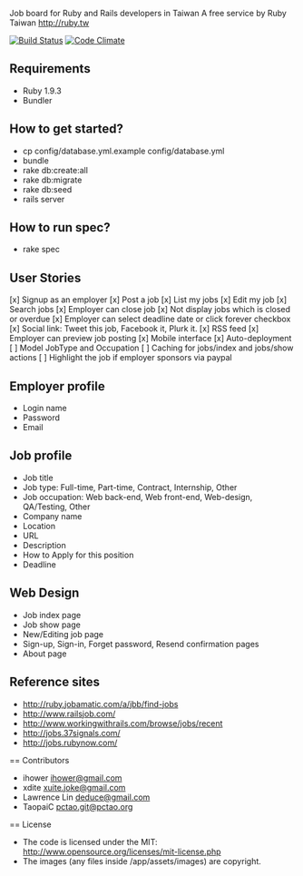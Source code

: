 Job board for Ruby and Rails developers in Taiwan
A free service by Ruby Taiwan http://ruby.tw

[![Build Status](https://travis-ci.org/rubytaiwan/jobs.ruby.tw.png?branch=master)](https://travis-ci.org/rubytaiwan/jobs.ruby.tw) [![Code Climate](https://codeclimate.com/github/rubytaiwan/jobs.ruby.tw.png)](https://codeclimate.com/github/rubytaiwan/jobs.ruby.tw)

## Requirements

* Ruby 1.9.3
* Bundler

## How to get started?

* cp config/database.yml.example config/database.yml
* bundle
* rake db:create:all
* rake db:migrate
* rake db:seed
* rails server

## How to run spec?

* rake spec

## User Stories

[x] Signup as an employer
[x] Post a job
[x] List my jobs
[x] Edit my job
[x] Search jobs
[x] Employer can close job
[x] Not display jobs which is closed or overdue
[x] Employer can select deadline date or click forever checkbox
[x] Social link: Tweet this job, Facebook it, Plurk it.
[x] RSS feed
[x] Employer can preview job posting
[x] Mobile interface
[x] Auto-deployment
[ ] Model JobType and Occupation
[ ] Caching for jobs/index and jobs/show actions
[ ] Highlight the job if employer sponsors via paypal

## Employer profile

* Login name
* Password
* Email

## Job profile

* Job title
* Job type: Full-time, Part-time, Contract, Internship, Other
* Job occupation: Web back-end, Web front-end, Web-design, QA/Testing, Other
* Company name
* Location
* URL
* Description
* How to Apply for this position
* Deadline

## Web Design

* Job index page
* Job show page
* New/Editing job page
* Sign-up, Sign-in, Forget password, Resend confirmation pages
* About page

## Reference sites

* http://ruby.jobamatic.com/a/jbb/find-jobs
* http://www.railsjob.com/
* http://www.workingwithrails.com/browse/jobs/recent
* http://jobs.37signals.com/
* http://jobs.rubynow.com/

== Contributors

* ihower <ihower@gmail.com>
* xdite <xuite.joke@gmail.com>
* Lawrence Lin <deduce@gmail.com>
* TaopaiC <pctao.git@pctao.org>

== License

* The code is licensed under the MIT: http://www.opensource.org/licenses/mit-license.php
* The images (any files inside /app/assets/images) are copyright.
